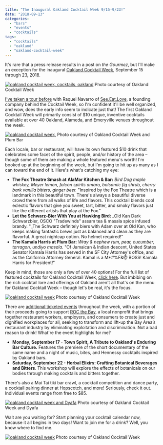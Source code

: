 ```yaml
---
title: "The Inaugural Oakland Cocktail Week 9/15-9/23!"
date: "2018-09-13"
categories:
  - "bars"
  - "events"
  - "cocktails"
tags:
  - "cocktails"
  - "oakland"
  - "oakland-cocktail-week"
---
```


It's rare that a press release results in a post on _the Gourmez_, but I'll make an exception for the inaugural [Oakland Cocktail Week](https://www.oaklandcocktailweek.com/), September 15 through 23, 2018.




<div class="caption">

[![oakland cocktail week, cocktails, oakland](http://s3.amazonaws.com/thegourmez-wpmedia/2018/09/OCW_SocialStatic_Square-500x500.jpg)](http://s3.amazonaws.com/thegourmez-wpmedia/2018/09/OCW_SocialStatic_Square.jpg) Photo courtesy of Oakland Cocktail Week</div>


[I've taken a tour before](http://thegourmez.com/2017/02/06/the-oakland-urban-wine-tour/) with Raquel Navarro of [See.Eat.Love](http://www.seeeatlove.com/), a founding company behind the Cocktail Week, so I'm confident it'll be well organized, and wow, does the early info seem to indicate just that! The first Oakland Cocktail Week will primarily consist of $10 unique, inventive cocktails available at over 40 Oakland, Alameda, and Emeryville venues throughout the week.




<div class="caption">

[![oakland cocktail week, ](http://s3.amazonaws.com/thegourmez-wpmedia/2018/09/Plum-Bar-334x500.jpg)](http://s3.amazonaws.com/thegourmez-wpmedia/2018/09/Plum-Bar.jpg) Photo courtesy of Oakland Cocktail Week and Plum Bar</div>


Each locale, bar or restaurant, will have its own featured $10 drink that celebrates some facet of the spirit, people, and/or history of the area – though some of them are making a whole featured menu's worth! I'm booked up at the beginning of the week, but I'm going to hit up as many as I can toward the end of it. Here's what's catching my eye:

- **The Fox Theatre Smash at** **AlaMar Kitchen & Bar:** _Bird Dog maple whiskey, Meyer lemon, falcon spirits amaro, balsamic fig shrub, cherry bark vanilla bitters, ginger beer._ "Inspired by the Fox Theatre which is a landmark in this beautiful town. There's always a beautiful diverse crowd there from all walks of life and flavors. This cocktail blends cool eclectic flavors that give you sweet, tart, bitter, and smoky flavors just like the different artists that play at the Fox."
- **Let the Schwarz-Bier With You at Hawking Bird:** _Old Kan Dark Schwarzbier, OSCO "Tradewinds" assam tea & masala spice infused brandy. "_The Schwarz definitely biers with Adam over at Old Kan, who keeps making fantastic brews just as balanced and clean as they are flavorful. A great nightcap option. No helmet required!"
- **The Kamala Harris at Plum Bar:** _Wray & nephew rum, pear, cucumber, tarragon, undiyo masala_. "Of Jamaican & Indian descent, United States Senator Kamala Harris has served in the SF City Attorney's office, and as the California Attorney General. Kamal is a M\*#%F&@ BOSS! Kamala Harris for President!"

Keep in mind, those are only a few of over 40 options! For the full list of featured cocktails for Oakland Cocktail Week, [click here](https://www.oaklandcocktailweek.com/Cocktails). But imbibing on the rich cocktail lore and offerings of Oakland aren't all that's on the menu for Oakland Cocktail Week – though let's be real, it's the focus.




<div class="caption">

[![oakland cocktail week](http://s3.amazonaws.com/thegourmez-wpmedia/2018/09/Mai-Tai-500x500.jpg)](http://s3.amazonaws.com/thegourmez-wpmedia/2018/09/Mai-Tai.jpg) Photo courtesy of Oakland Cocktail Week</div>


There are [additional ticketed events](https://www.oaklandcocktailweek.com/events) throughout the week, with a portion of their proceeds going to support [ROC the Bay,](http://bit.ly/2wknA0N) a local nonprofit that brings together restaurant workers, employers, and consumers to create just and dignified workplaces for all, seeking to transform and lift-up the Bay Area’s restaurant industry by eliminating exploitation and discrimination. Not a bad reason to drink! What're the event highlights for me?

- **Monday, September 17 - Town Spirit, A Tribute to Oakland's Enduring Bar Culture.** Features the premiere of the short documentary of the same name and a night of music, bites, and Hennessy cocktails inspired by Oakland bars.
- **Saturday, September 22 - Herbal Elixirs: Crafting Botanical Beverages and Bitters**. This workshop will explore the effects of botanicals on our bodies through making cocktails and bitters together.

There's also a Mai Tai tiki bar crawl, a cocktail competition and dance party, a cocktail pairing dinner at Hopscotch, and more! Seriously, check it out. Individual events range from free to $85.




<div class="caption">

[![oakland cocktail week and Dyafa](http://s3.amazonaws.com/thegourmez-wpmedia/2018/09/Dyafa-446x500.jpg)](http://s3.amazonaws.com/thegourmez-wpmedia/2018/09/Dyafa.jpg) Photo courtesy of Oakland Cocktail Week and Dyafa</div>


Wait are you waiting for? Start planning your cocktail calendar now, because it all begins in two days! Want to join me for a drink? Well, you know where to find me.




<div class="caption">

[![oakland cocktail week](http://s3.amazonaws.com/thegourmez-wpmedia/2018/09/OCW_team03-500x333.jpeg)](http://s3.amazonaws.com/thegourmez-wpmedia/2018/09/OCW_team03.jpeg) Photo courtesy of Oakland Cocktail Week</div>

